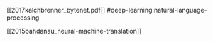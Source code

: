 [[2017kalchbrenner_bytenet.pdf]]
#deep-learning:natural-language-processing

[[2015bahdanau_neural-machine-translation]]

